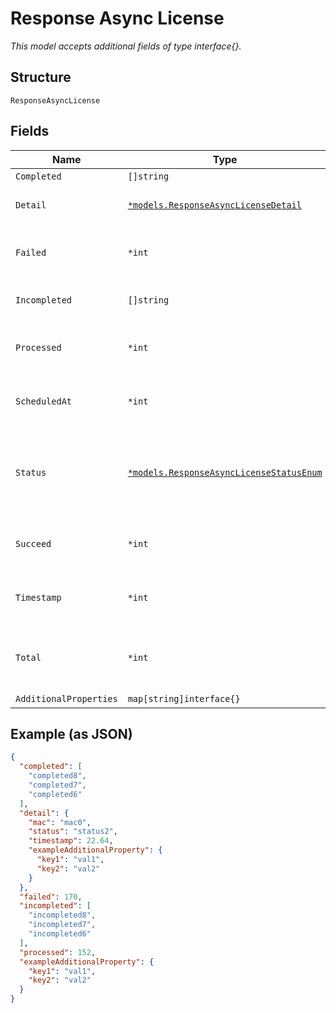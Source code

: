 
# Response Async License

*This model accepts additional fields of type interface{}.*

## Structure

`ResponseAsyncLicense`

## Fields

| Name | Type | Tags | Description |
|  --- | --- | --- | --- |
| `Completed` | `[]string` | Optional | - |
| `Detail` | [`*models.ResponseAsyncLicenseDetail`](../../doc/models/response-async-license-detail.md) | Optional | detail claim status per device |
| `Failed` | `*int` | Optional | current failed number of device |
| `Incompleted` | `[]string` | Optional | current incompleted lists (macs) |
| `Processed` | `*int` | Optional | current proceseed number of device |
| `ScheduledAt` | `*int` | Optional | epoch time of aysnc claim scheduled |
| `Status` | [`*models.ResponseAsyncLicenseStatusEnum`](../../doc/models/response-async-license-status-enum.md) | Optional | processing status of async. enum: `prepared`, `ongoing`, `done` |
| `Succeed` | `*int` | Optional | current succeed number of device |
| `Timestamp` | `*int` | Optional | epoch time of last reporting time |
| `Total` | `*int` | Optional | total number of device included in claim |
| `AdditionalProperties` | `map[string]interface{}` | Optional | - |

## Example (as JSON)

```json
{
  "completed": [
    "completed8",
    "completed7",
    "completed6"
  ],
  "detail": {
    "mac": "mac0",
    "status": "status2",
    "timestamp": 22.64,
    "exampleAdditionalProperty": {
      "key1": "val1",
      "key2": "val2"
    }
  },
  "failed": 170,
  "incompleted": [
    "incompleted8",
    "incompleted7",
    "incompleted6"
  ],
  "processed": 152,
  "exampleAdditionalProperty": {
    "key1": "val1",
    "key2": "val2"
  }
}
```

